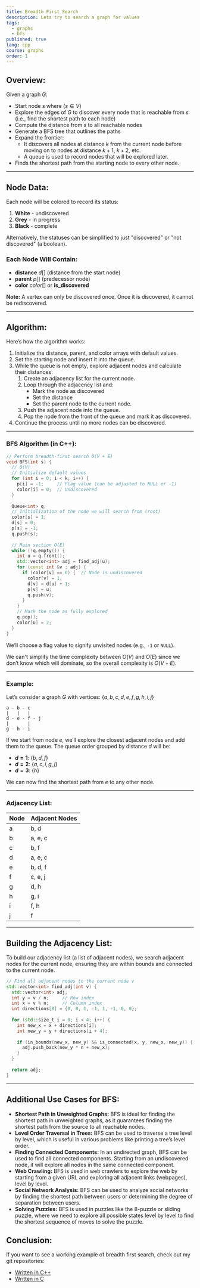 ```yaml
---
title: Breadth First Search
description: Lets try to search a graph for values
tags:
  - graphs
  - bfs
published: true
lang: cpp
course: graphs
order: 1
---
```


## Overview:
Given a graph $G$:

- Start node $s$ where ($s \in V$)
- Explore the edges of $G$ to discover every node that is reachable from $s$ (i.e., find the shortest path to each node)
- Compute the distance from $s$ to all reachable nodes
- Generate a BFS tree that outlines the paths
- Expand the frontier:
    - It discovers all nodes at distance $k$ from the current node before moving on to nodes at distance $k+1$, $k+2$, etc.
    - A queue is used to record nodes that will be explored later.
- Finds the shortest path from the starting node to every other node.

---

## Node Data:

Each node will be colored to record its status:

1. **White** - undiscovered
2. **Grey** - in progress
3. **Black** - complete

Alternatively, the statuses can be simplified to just "discovered" or "not discovered" (a boolean).

### Each Node Will Contain:

- **distance** $d[]$ (distance from the start node)
- **parent** $p[]$ (predecessor node)
- **color** $color[]$ or **is_discovered**

**Note:** A vertex can only be discovered once. Once it is discovered, it cannot be rediscovered.

---

## Algorithm:

Here’s how the algorithm works:

1. Initialize the distance, parent, and color arrays with default values.
2. Set the starting node and insert it into the queue.
3. While the queue is not empty, explore adjacent nodes and calculate their distances:
    1. Create an adjacency list for the current node.
    2. Loop through the adjacency list and:
        - Mark the node as discovered
        - Set the distance
        - Set the parent node to the current node.
    3. Push the adjacent node into the queue.
    4. Pop the node from the front of the queue and mark it as discovered.
4. Continue the process until no more nodes can be discovered.

---

### BFS Algorithm (in C++):

```cpp
// Perform breadth-first search O(V + E)
void BFS(int s) {
  // O(V)
  // Initialize default values
  for (int i = 0; i < k; i++) {
    p[i] = -1;     // Flag value (can be adjusted to NULL or -1)
    color[i] = 0;  // Undiscovered
  }
  
  Queue<int> q;
  // Initialization of the node we will search from (root)
  color[s] = 1;
  d[s] = 0;
  p[s] = -1;
  q.push(s);
  
  // Main section O(E)
  while (!q.empty()) {
    int u = q.front();
    std::vector<int> adj = find_adj(u);
    for (const int &v : adj) {
      if (color[v] == 0) {  // Node is undiscovered
        color[v] = 1;
        d[v] = d[u] + 1;
        p[v] = u;
        q.push(v);
      }
    }
    // Mark the node as fully explored
    q.pop();
    color[u] = 2;
  }
}
```

We’ll choose a flag value to signify unvisited nodes (e.g., `-1` or `NULL`).

We can't simplify the time complexity between $O(V)$ and $O(E)$ since we don’t know which will dominate, so the overall complexity is $O(V + E)$.

---

### Example:

Let’s consider a graph $G$ with vertices: $\{a, b, c, d, e, f, g, h, i, j\}$

```
a - b - c
|   |   |
d - e - f - j
|       |
g - h - i
```

If we start from node $e$, we’ll explore the closest adjacent nodes and add them to the queue. The queue order grouped by distance $d$ will be:

- **$d = 1$**: $\{b, d, f\}$
- **$d = 2$**: $\{a, c, i, g, j\}$
- **$d = 3$**: $\{h\}$

We can now find the shortest path from $e$ to any other node.

---

### Adjacency List:

| Node | Adjacent Nodes |
| ---- | -------------- |
| a    | b, d           |
| b    | a, e, c        |
| c    | b, f           |
| d    | a, e, c        |
| e    | b, d, f        |
| f    | c, e, j        |
| g    | d, h           |
| h    | g, i           |
| i    | f, h           |
| j    | f              |

---

## Building the Adjacency List:

To build our adjacency list (a list of adjacent nodes), we search adjacent nodes for the current node, ensuring they are within bounds and connected to the current node.

```cpp
// Find all adjacent nodes to the current node v
std::vector<int> find_adj(int v) {
  std::vector<int> adj;
  int y = v / n;     // Row index
  int x = v % n;     // Column index
  int directions[8] = {0, 0, 1, -1, 1, -1, 0, 0};
  
  for (std::size_t i = 0; i < 4; i++) {
    int new_x = x + directions[i];
    int new_y = y + directions[i + 4];
    
    if (in_bounds(new_x, new_y) && is_connected(x, y, new_x, new_y)) {
      adj.push_back(new_y * n + new_x);
    }
  }
  
  return adj;
}
```

---

## Additional Use Cases for BFS:

- **Shortest Path in Unweighted Graphs:** BFS is ideal for finding the shortest path in unweighted graphs, as it guarantees finding the shortest path from the source to all reachable nodes.
- **Level Order Traversal in Trees:** BFS can be used to traverse a tree level by level, which is useful in various problems like printing a tree’s level order.
- **Finding Connected Components:** In an undirected graph, BFS can be used to find all connected components. Starting from an undiscovered node, it will explore all nodes in the same connected component.
- **Web Crawling:** BFS is used in web crawlers to explore the web by starting from a given URL and exploring all adjacent links (webpages), level by level.
- **Social Network Analysis:** BFS can be used to analyze social networks by finding the shortest path between users or determining the degree of separation between users.
- **Solving Puzzles:** BFS is used in puzzles like the 8-puzzle or sliding puzzle, where we need to explore all possible states level by level to find the shortest sequence of moves to solve the puzzle.

## Conclusion:

If you want to see a working example of breadth first search, check out my git repositories:
- <a href="https://github.com/ethanokamura/dsa/tree/main/graphs/bfs/cpp" target="_blank">Written in C++</a>
- <a href="https://github.com/ethanokamura/dsa/tree/main/graphs/bfs/c" target="_blank">Written in C</a>